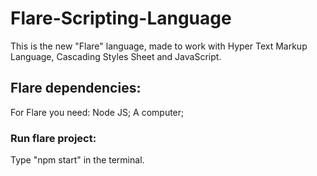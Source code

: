 # Flare-Scripting-Language
This is the new "Flare" language, made to work with Hyper Text Markup Language, Cascading Styles Sheet and JavaScript.
## Flare dependencies:  
For Flare you need:
Node JS;
A computer;

### Run flare project:
Type "npm start" in the terminal.
